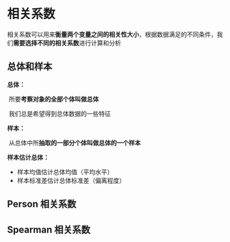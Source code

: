 # 相关系数

相关系数可以用来**衡量两个变量之间的相关性大小**，根据数据满足的不同条件，我们**需要选择不同的相关系数**进行计算和分析

## 总体和样本

**总体：**

​	所要**考察对象的全部个体叫做总体**

​	我们总是希望得到总体数据的一些特征

**样本：**

​	从总体中所**抽取的一部分个体叫做总体的一个样本**

**样本估计总体：**

- 样本均值估计总体均值（平均水平）
- 样本标准差估计总体标准差（偏离程度）

## Person 相关系数



## Spearman 相关系数

